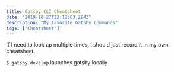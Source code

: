 ```yaml
---
title: Gatsby CLI Cheatsheet
date: "2019-10-27T22:12:03.284Z"
description: "My favorite Gatsby Commands"
tags: ["Cheatsheet"]
---
```


If I need to look up multiple times, I should just record it in my own cheatsheet.

`$ gatsby develop` launches gatsby locally
